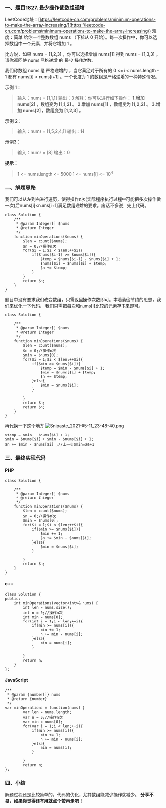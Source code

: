 ### 一、题目1827. 最少操作使数组递增
LeetCode地址：[https://leetcode-cn.com/problems/minimum-operations-to-make-the-array-increasing/](https://leetcode-cn.com/problems/minimum-operations-to-make-the-array-increasing/)
难度：简单
给你一个整数数组 nums （下标从 0 开始）。每一次操作中，你可以选择数组中一个元素，并将它增加 1 。

比方说，如果 nums = [1,2,3] ，你可以选择增加 nums[1] 得到 nums = [1,3,3] 。
请你返回使 nums 严格递增 的 最少 操作次数。

我们称数组 nums 是 严格递增的 ，当它满足对于所有的 0 <= i < nums.length - 1 都有 nums[i] < nums[i+1] 。一个长度为 1 的数组是严格递增的一种特殊情况。

示例 1：
>输入：nums = [1,1,1]
>输出：3
>解释：你可以进行如下操作：
>**1.增加 nums[2] ，数组变为 [1,1,2] 。
>2.增加 nums[1] ，数组变为 [1,2,2] 。
>3.增加 nums[2] ，数组变为 [1,2,3] 。**

示例 2：
>输入：nums = [1,5,2,4,1]
>输出：14

示例3：
>输入：nums = [8]
>输出：0

**提示：**
>1 <= nums.length <= 5000
>1 <= nums[i] <= 10<sup>4</sup>

### 二、解题思路
我们可以从左到右进行遍历，使得操作n次(实际程序执行过程中可能把多次操作做一次)后nums[i]<nums[i+1]满足数组递增的要求。废话不多说，先上代码。
```
class Solution {
    /**
     * @param Integer[] $nums
     * @return Integer
     */
    function minOperations($nums) {
        $len = count($nums);
        $n = 0;//操作n次
        for($i = 1;$i < $len;++$i){
            if($nums[$i-1] >= $nums[$i]){
                $temp = $nums[$i-1] - $nums[$i] + 1;
                $nums[$i] = $nums[$i] + $temp;
                $n += $temp;
            }
        }
        return $n;
    }
}
```
题目中没有要求我们改变数组，只需返回操作次数即可。本着勤俭节约的思想，我们来优化一下代码。
我们只需把每次和nums[i]比较的元素存下来即可。
```
class Solution {

    /**
     * @param Integer[] $nums
     * @return Integer
     */
    function minOperations($nums) {
        $len = count($nums);
        $n = 0;//操作n次
        $min = $nums[0];
        for($i = 1;$i < $len;++$i){
            if($min >= $nums[$i]){
                $temp = $min - $nums[$i] + 1;
                $min = $nums[$i] + $temp;
                $n += $temp;
            }else{
                $min = $nums[$i];
            }
         
        }
        return $n;
        return $n;
    }
}
```
再代换一下这个地方
![Snipaste_2021-05-11_23-48-40.png](https://gitee.com/siebe/album/raw/master/img/15837975-556216adcab611f0.png)

```
$temp = $min - $nums[$i] + 1;
$min = $nums[$i] + $min - $nums[$i] + 1;
$n += $min - $nums[$i] ;//上一步$min已经+1
```
### 三、最终实现代码

#### PHP

```
class Solution {

    /**
     * @param Integer[] $nums
     * @return Integer
     */
    function minOperations($nums) {
        $len = count($nums);    
        $n = 0;//操作n次
        $min = $nums[0];
        for($i = 1;$i < $len;++$i){
            if($min >= $nums[$i]){
                $min += 1;
                $n += $min - $nums[$i];
            }else{
                $min = $nums[$i];
            }
         
        }
        return $n;
    }
}
```
#### c++
```
class Solution {
public:
    int minOperations(vector<int>& nums) {
        int len = nums.size();
        int n = 0;//操作n次
        int min = nums[0];
        for(int i = 1;i < len;++i){
            if(min >= nums[i]){
                min += 1;
                n += min - nums[i];
            }else{
                min = nums[i];
            }
         
        }
        return n;
    }
};
```
#### JavaScript
```
/**
 * @param {number[]} nums
 * @return {number}
 */
var minOperations = function(nums) {
        var len = nums.length;
        var n = 0;//操作n次
        var min = nums[0];
        for(var i = 1;i < len;++i){
            if(min >= nums[i]){
                min += 1;
                n += min - nums[i];
            }else{
                min = nums[i];
            }
         
        }
        return n;
};
```
### 四、小结
解题过程还是比较简单的，代码的优化，尤其数组能减少操作就减少。
**分享不易，如果你觉得还有用就点个赞再走吧！**